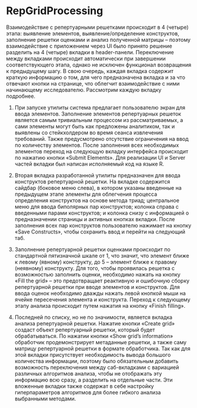 # RepGridProcessing
Взаимодействие с репертуарными решетками происходит в 4 (четыре) этапа: выявление элементов, выявление/определение конструктов, заполнение решетки оценками и анализ полученной матрицы – поэтому взаимодействие с приложением через UI было принято решение разделить на 4 (четыре) вкладки в header-панели. Переключение между вкладками происходит автоматически при завершении соответствующего этапа, однако не исключен функционал возвращения к предыдущему шагу. В свою очередь, каждая вкладка содержит краткую информацию о том, для чего предназначена вкладка и за что отвечают кнопки на странице, что облегчит взаимодействие с ними начинающему исследователю. Рассмотрим каждую вкладку подробнее. 

1. При запуске утилиты система предлагает пользователю экран для ввода элементов. Заполнение элементов репертуарных решеток является самым тривиальным процессом из рассматриваемых, а сами элементы могут быть как предложены аналитиком, так и выявлены со стейкхолдером во время сеанса извлечения требований. Также предусмотрено отсутствие ограничения на ввод по количеству элементов. 
После заполнения всех необходимых элементов переход на следующую вкладку интерфейса происходит по нажатию кнопки «Submit Elements». Для реализации UI и Server частей вкладки был написан исполняемый код на языке R.
 
2. Вторая вкладка разработанной утилиты предназначен для ввода конструктов репертуарной решетки. На вкладке содержится сайдбар (боковое меню слева), в котором указаны введенные на предыдущем этапе элементы для облегчения процесса определения конструктов на основе метода триад; центральное меню для ввода биполярных пар конструктов; колонка справа с введенными парами конструктов; и колонка снизу с информацией о предназначении страницы и активных кнопках вкладки. После заполнения всех пар конструктов пользователю нажимает на кнопку «Save Constructs», чтобы сохранить ввод и перейти на следующий таб.
  
3. Заполнение репертуарной решетки оценками происходит по стандартной пятизначной шкале от 1, что значит, что элемент ближе к левому (явному) конструкту, до 5 – элемент ближе к правому (неявному) конструкту. Для того, чтобы проявилась решетка с возможностью заполнить оценки, необходимо нажать на кнопку «Fill the grid» – это предотвращает реактивную и ошибочную сборку репертуарной решетки при вводе элементов и конструктов. Для ввода оценок необходимо дважды нажать левой кнопкой мыши на ячейке пересечения элемента и конструкта. Переход к следующему этапу анализа происходит путем нажатия на кнопку «Finish filling». 

4. Последней по списку, но не по значимости, является вкладка анализа репертуарной решетки. Нажатие кнопки «Create grid» создаст объект репертуарный решетки, который будет обрабатываться. По нажатии кнопки «Show grid’s information» обработчик продемонстрирует метаданные решетки, а также саму матрицу репертуарной решетки в формате обработчика. Так как для этой вкладки присутствует необходимость вывода большого количества информации, поэтому было обязательным добавить возможность переключения между саб-вкладками с вариацией различных алгоритмов анализа, чтобы не отображать эту информацию всю сразу, а разделить на отдельные части. Эти вложенные вкладки также содержат в себе настройку гипepпаpaметров алгоритмов для более гибкого анализа выбранными методами.
